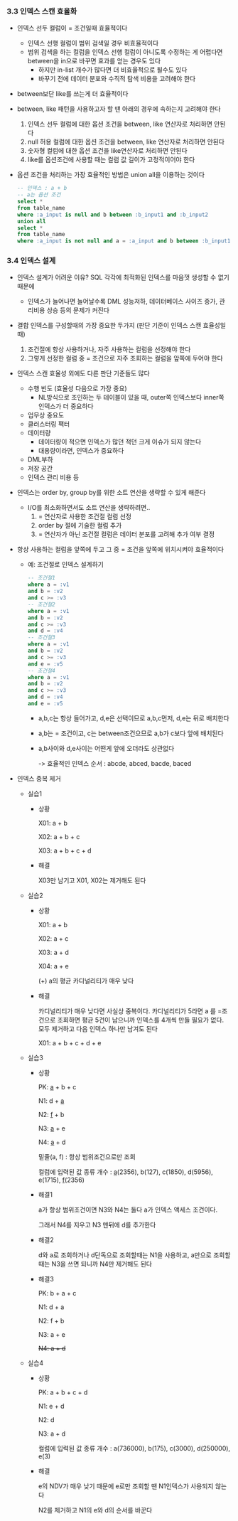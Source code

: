 ### 3.3 인덱스 스캔 효율화

- 인덱스 선두 컬럼이 = 조건일때 효율적이다

  - 인덱스 선행 컬럼이 범위 검색일 경우 비효율적이다
  - 범위 검색을 하는 컬럼을 인덱스 선행 컬럼이 아니도록 수정하는 게 어렵다면 between을 in으로 바꾸면 효과를 얻는 경우도 있다
    - 하지만 in-list 개수가 많다면 더 비효율적으로 될수도 있다
    - 바꾸기 전에 데이터 분포와 수직적 탐색 비용을 고려해야 한다

- between보단 like를 쓰는게 더 효율적이다

- between, like 패턴을 사용하고자 할 땐 아래의 경우에 속하는지 고려해야 한다

  1. 인덱스 선두 컬럼에 대한 옵션 조건을 between, like 연산자로 처리하면 안된다
  2. null 허용 컬럼에 대한 옵션 조건을 between, like 연산자로 처리하면 안된다
  3. 숫자형 컬럼에 대한 옵션 조건을 like연산자로 처리하면 안된다
  4. like를 옵션조건에 사용할 때는 컬럼 값 길이가 고정적이어야 한다

- 옵션 조건을 처리하는 가장 효율적인 방법은 union all을 이용하는 것이다

  ```sql
  -- 인덱스 : a + b
  -- a는 옵션 조건
  select *
  from table_name
  where :a_input is null and b between :b_input1 and :b_input2
  union all
  select *
  from table_name
  where :a_input is not null and a = :a_input and b between :b_input1 and :b_input2
  ```

### 3.4 인덱스 설계

- 인덱스 설계가 어려운 이유? SQL 각각에 최적화된 인덱스를 마음껏 생성할 수 없기 때문에

  - 인덱스가 늘어나면 늘어날수록 DML 성능저하, 데이터베이스 사이즈 증가, 관리비용 상승 등의 문제가 커진다

- 결합 인덱스를 구성할때의 가장 중요한 두가지 (판단 기준이 인덱스 스캔 효율성일때)

  1. 조건절에 항상 사용하거나, 자주 사용하는 컬럼을 선정해야 한다
  2. 그렇게 선정한 컬럼 중 = 조건으로 자주 조회하는 컬럼을 앞쪽에 두어야 한다

- 인덱스 스캔 효율성 외에도 다른 판단 기준들도 많다

  - 수행 빈도 (효율성 다음으로 가장 중요)
    - NL방식으로 조인하는 두 테이블이 있을 때, outer쪽 인덱스보다 inner쪽 인덱스가 더 중요하다
  - 업무상 중요도
  - 클러스터링 팩터
  - 데이터량
    - 데이터량이 적으면 인덱스가 많던 적던 크게 이슈가 되지 않는다
    - 대용량이라면, 인덱스가 중요하다
  - DML부하
  - 저장 공간
  - 인덱스 관리 비용 등

- 인덱스는 order by, group by를 위한 소트 연산을 생략할 수 있게 해준다

  - I/O를 최소화하면서도 소트 연산을 생략하려면..
    1. = 연산자로 사용한 조건절 컬럼 선정
    2. order by 절에 기술한 컬럼 추가
    3. = 연산자가 아닌 조건절 컬럼은 데이터 분포를 고려해 추가 여부 결정

- 항상 사용하는 컬럼을 앞쪽에 두고 그 중 = 조건을 앞쪽에 위치시켜야 효율적이다

  - 예: 조건절로 인덱스 설계하기

    ```sql
    -- 조건절1
    where a = :v1
    and b = :v2
    and c >= :v3
    -- 조건절2
    where a = :v1
    and b = :v2
    and c >= :v3
    and d = :v4
    -- 조건절3
    where a = :v1
    and b = :v2
    and c >= :v3
    and e = :v5
    -- 조건절4
    where a = :v1
    and b = :v2
    and c >= :v3
    and d = :v4
    and e = :v5
    ```

    - a,b,c는 항상 들어가고, d,e은 선택이므로 a,b,c먼저, d,e는 뒤로 배치한다

    - a,b는 = 조건이고, c는 between조건으므로 a,b가 c보다 앞에 배치된다

    - a,b사이와 d,e사이는 어떤게 앞에 오더라도 상관없다

      -> 효율적인 인덱스 순서 : abcde, abced, bacde, baced

- 인덱스 중복 제거

  - 실습1

    - 상황

      X01: a + b

      X02: a + b + c

      X03: a + b + c + d

    - 해결

      X03만 남기고 X01, X02는 제거해도 된다

  - 실습2

    - 상황

      X01: a + b

      X02: a + c

      X03: a + d

      X04: a + e

      (+) a의 평균 카디널리티가 매우 낮다

    - 해결

      카디널리티가 매우 낮다면 사실상 중복이다. 카디널리티가 5라면 a 를 =조건으로 조회하면 평균 5건이 남으니까 인덱스를 4개씩 만들 필요가 없다. 모두 제거하고 다음 인덱스 하나만 남겨도 된다

      X01: a + b + c + d + e

  - 실습3

    - 상황

      PK: <u>a</u> + b + c

      N1: d + <u>a</u>

      N2: <u>f</u> + b

      N3: <u>a</u> + e

      N4: <u>a</u> + d

      밑줄(a, f) : 항상 범위조건으로만 조회

      컬럼에 입력된 값 종류 개수 : <u>a</u>(2356), b(127), c(1850), d(5956), e(1715), <u>f</u>(2356)

    - 해결1

      a가 항상 범위조건이면 N3와 N4는 둘다 a가 인덱스 액세스 조건이다.

      그래서 N4를 지우고 N3 맨뒤에 d를 추가한다

    - 해결2

      d와 a로 조회하거나 d단독으로 조회할때는 N1을 사용하고, a만으로 조회할때는 N3을 쓰면 되니까 N4만 제거해도 된다

    - 해결3

      PK: b + a + c

      N1: d + a

      N2: f + b

      N3: a + e

      ~~N4: a + d~~

  - 실습4

    - 상황

      PK: a + b + c + d

      N1: e + d

      N2: d

      N3: a + d

      컬럼에 입력된 값 종류 개수 : a(736000), b(175), c(3000), d(250000), e(3)

    - 해결

      e의 NDV가 매우 낮기 때문에 e로만 조회할 땐 N1인덱스가 사용되지 않는다

      N2를 제거하고 N1의 e와 d의 순서를 바꾼다